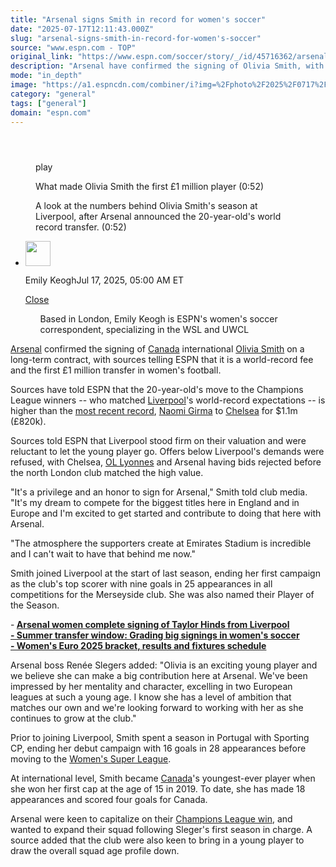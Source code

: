 ```yaml
---
title: "Arsenal signs Smith in record for women's soccer"
date: "2025-07-17T12:11:43.000Z"
slug: "arsenal-signs-smith-in-record-for-women's-soccer"
source: "www.espn.com - TOP"
original_link: "https://www.espn.com/soccer/story/_/id/45716362/arsenal-sign-liverpool-olivia-smith-world-record-transfer"
description: "Arsenal have confirmed the signing of Olivia Smith, with sources telling ESPN that it is a world record fee and the first £1 million transfer in women's football."
mode: "in_depth"
image: "https://a1.espncdn.com/combiner/i?img=%2Fphoto%2F2025%2F0717%2Fr1520153_1296x729_16%2D9.jpg"
category: "general"
tags: ["general"]
domain: "espn.com"
---
```

<div id="readability-page-1" class="page"><section id="article-feed" data-behavior="author_overlay article_header_news_feed_item_meta article_legal_footer"><article data-id="45716362" data-behavior="story_scroll story_progress iframe" data-src="/soccer/story/_/id/45716362/arsenal-sign-liverpool-olivia-smith-world-record-transfer"><div><header></header><figure data-video="watch,640,360,45718985" data-cerebro-id="68717590f9cb241c51c4629e" data-title="What made Olivia Smith the first £1 million player" data-source="espn"><div><picture><source srcset="https://a.espncdn.com/combiner/i?img=%2Fmedia%2Fmotion%2F2025%2F0717%2Fdm_250711_COM_SOC_T2V_Analysis_Why_Arsenal_are_rea385%2Fdm_250711_COM_SOC_T2V_Analysis_Why_Arsenal_are_rea385.jpg&amp;w=943&amp;h=530&amp;cquality=80&amp;format=jpg" media="(min-width: 376px)"><source srcset="https://a.espncdn.com/combiner/i?img=%2Fmedia%2Fmotion%2F2025%2F0717%2Fdm_250711_COM_SOC_T2V_Analysis_Why_Arsenal_are_rea385%2Fdm_250711_COM_SOC_T2V_Analysis_Why_Arsenal_are_rea385.jpg&amp;w=375&amp;cquality=80, https://a.espncdn.com/combiner/i?img=%2Fmedia%2Fmotion%2F2025%2F0717%2Fdm_250711_COM_SOC_T2V_Analysis_Why_Arsenal_are_rea385%2Fdm_250711_COM_SOC_T2V_Analysis_Why_Arsenal_are_rea385.jpg&amp;w=750&amp;cquality=40&amp;format=jpg 2x" media="(max-width: 375px)"></picture><p><span data-id="45718985">play</span></p></div><figcaption><div><p><span>What made Olivia Smith the first £1 million player (0:52)</span></p><p>A look at the numbers behind Olivia Smith's season at Liverpool, after Arsenal announced the 20-year-old's world record transfer. (0:52)</p></div></figcaption></figure><div><div><ul><li><p><img src="https://a.espncdn.com/combiner/i?img=/i/columnists/espn_generic_m.jpg&amp;h=80&amp;w=80&amp;scale=crop" alt="" width="40" height="40"></p><p>Emily Keogh<span>Jul 17, 2025, 05:00 AM ET</span></p><div><p><a href="#">Close</a></p><ul>Based in London, Emily Keogh is ESPN's women's soccer correspondent, specializing in the WSL and UWCL</ul></div></li></ul></div><p><a data-clubhouse-guid="b01601fc-ede7-63f6-b94b-f08b2f98b476" href="https://www.espn.com/soccer/team?id=19973">Arsenal</a> confirmed the signing of <a href="https://www.espn.com/soccer/team?id=2753" target="_blank">Canada</a> international <a data-player-guid="18fb8d20-c5ea-363d-8c99-7589c35d1f8c" href="https://www.espn.com/soccer/player/_/id/279337/olivia-smith">Olivia Smith</a> on a long-term contract, with sources telling ESPN that it is a world-record fee and the first £1 million transfer in women's football.</p><p>Sources have told ESPN that the 20-year-old's move to the Champions League winners -- who matched <a data-clubhouse-guid="d1b424a5-a896-4975-5604-68d044356c02" href="https://www.espn.com/soccer/team?id=19971">Liverpool</a>'s world-record expectations -- is higher than the <a href="https://www.espn.com/football/story/_/id/43517176/naomi-girma-uswnt-star-completes-record-chelsea-transfer" target="_blank">most recent record</a>, <a data-player-guid="750c098a-ca12-3bdb-a0d3-0103d251fd85" href="https://www.espn.com/soccer/player/_/id/283720/naomi-girma">Naomi Girma</a> to <a data-clubhouse-guid="f6c1de4b-73c3-ba7f-207e-ec5927d015c5" href="https://www.espn.com/soccer/team?id=19970">Chelsea</a> for $1.1m (£820k).</p><p>Sources told ESPN that Liverpool stood firm on their valuation and were reluctant to let the young player go. Offers below Liverpool's demands were refused, with Chelsea, <a href="https://www.espn.com/football/team/_/id/19256" target="_blank">OL Lyonnes</a> and Arsenal having bids rejected before the north London club matched the high value.</p><p>"It's a privilege and an honor to sign for Arsenal," Smith told club media. "It's my dream to compete for the biggest titles here in England and in Europe and I'm excited to get started and contribute to doing that here with Arsenal.</p><p>"The atmosphere the supporters create at Emirates Stadium is incredible and I can't wait to have that behind me now."</p><p>Smith joined Liverpool at the start of last season, ending her first campaign as the club's top scorer with nine goals in 25 appearances in all competitions for the Merseyside club. She was also named their Player of the Season.</p><p>-<strong> <a href="https://www.espn.com/football/story?_slug_=arsenal-women-complete-signing-taylor-hinds-liverpool&amp;id=45687234" target="_blank">Arsenal women complete signing of Taylor Hinds from Liverpool</a><br>
<a href="https://www.espn.com/football/story?_slug_=summer-transfer-window-grading-big-signings-womens-soccer&amp;id=45581462" target="_blank">- Summer transfer window: Grading big signings in women's soccer</a><br>
<a href="https://www.espn.com/soccer/story/_/id/44614054/women-euro-2025-fixtures-results-schedule-bracket" target="_blank">- Women's Euro 2025 bracket, results and fixtures schedule</a></strong></p><p>Arsenal boss Renée Slegers added: "Olivia is an exciting young player and we believe she can make a big contribution here at Arsenal. We've been impressed by her mentality and character, excelling in two European leagues at such a young age. I know she has a level of ambition that matches our own and we're looking forward to working with her as she continues to grow at the club."</p><p>Prior to joining Liverpool, Smith spent a season in Portugal with Sporting CP, ending her debut campaign with 16 goals in 28 appearances before moving to the <a data-league-guid="6343e3ed-7aff-3884-8553-50cf970031a6" href="https://www.espn.com/soccer/league/_/name/ENG.W.1">Women's Super League</a>.</p><p>At international level, Smith became <a data-clubhouse-guid="172daf38-6717-7bed-139b-8a34418ef6a9" href="https://www.espn.com/soccer/team?id=2753">Canada</a>'s youngest-ever player when she won her first cap at the age of 15 in 2019. To date, she has made 18 appearances and scored four goals for Canada.</p><p>Arsenal were keen to capitalize on their <a href="https://www.espn.com/soccer/story/_/id/45300587/arsenal-upset-barcelona-first-champions-league-title-18-years" target="_blank">Champions League win</a>, and wanted to expand their squad following Sleger's first season in charge. A source added that the club were also keen to bring in a young player to draw the overall squad age profile down.</p>
</div></div></article></section></div>